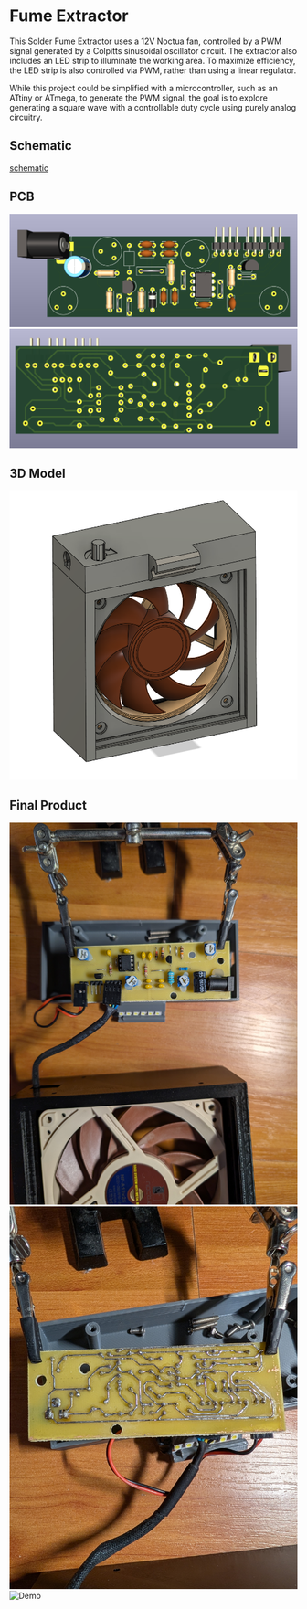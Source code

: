 # Fume Extractor
This Solder Fume Extractor uses a 12V Noctua fan, controlled by a PWM signal generated by a Colpitts sinusoidal oscillator circuit. The extractor also includes an LED strip to illuminate the working area. To maximize efficiency, the LED strip is also controlled via PWM, rather than using a linear regulator.

While this project could be simplified with a microcontroller, such as an ATtiny or ATmega, to generate the PWM signal, the goal is to explore generating a square wave with a controllable duty cycle using purely analog circuitry.

## Schematic
[schematic](Schematic.pdf)

## PCB
![Front](images/FumeExtractor(Front).png)
![Back](images/FumeExtractor(Back).png)

## 3D Model
![CAD](images/Model.png)

## Final Product
![PCB(Front)](images/PCB_Front.jpg)
![PCB(Back)](images/PCB_Back.jpg)
![Demo](images/Demo.jpg)

